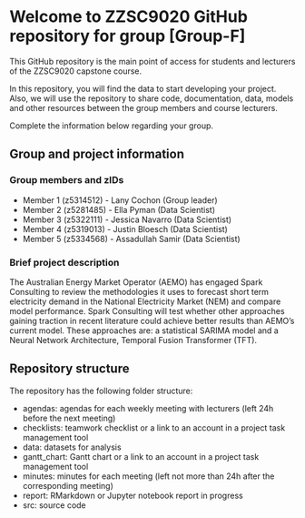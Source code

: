 # Welcome to ZZSC9020 GitHub repository for group [Group-F]

This GitHub repository is the main point of access for students and lecturers of the ZZSC9020 capstone course. 

In this repository, you will find the data to start developing your project. Also, we will use the repository to share code, documentation, data, models and other resources between the group members and course lecturers.

Complete the information below regarding your group.

## Group and project information

### Group members and zIDs
- Member 1 (z5314512) - Lany Cochon (Group leader)
- Member 2 (z5281485) - Ella Pyman (Data Scientist)
- Member 3 (z5322111) - Jessica Navarro (Data Scientist)
- Member 4 (z5319013) - Justin Bloesch (Data Scientist)
- Member 5 (z5334568) - Assadullah Samir (Data Scientist)

### Brief project description

The Australian Energy Market Operator (AEMO) has engaged Spark Consulting
to review the methodologies it uses to forecast short term electricity demand in
the National Electricity Market (NEM) and compare model performance. Spark Consulting will test whether other approaches gaining traction in
recent literature could achieve better results than AEMO’s current model. These
approaches are: a statistical SARIMA model and a Neural Network Architecture,
Temporal Fusion Transformer (TFT).

## Repository structure

The repository has the following folder structure:

- agendas: agendas for each weekly meeting with lecturers (left 24h before the next meeting)
- checklists: teamwork checklist or a link to an account in a project task management tool
- data: datasets for analysis
- gantt_chart: Gantt chart or a link to an account in a project task management tool
- minutes: minutes for each meeting (left not more than 24h after the corresponding meeting)
- report: RMarkdown or Jupyter notebook report in progress
- src: source code
